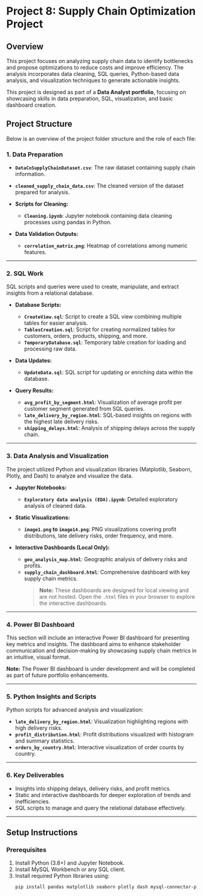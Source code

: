 #  Project 8: Supply Chain Optimization Project

## Overview
This project focuses on analyzing supply chain data to identify bottlenecks and propose optimizations to reduce costs and improve efficiency. The analysis incorporates data cleaning, SQL queries, Python-based data analysis, and visualization techniques to generate actionable insights. 

This project is designed as part of a **Data Analyst portfolio**, focusing on showcasing skills in data preparation, SQL, visualization, and basic dashboard creation.

## Project Structure
Below is an overview of the project folder structure and the role of each file:

### 1. **Data Preparation**
   - **`DataCoSupplyChainDataset.csv`**: The raw dataset containing supply chain information.
   - **`cleaned_supply_chain_data.csv`**: The cleaned version of the dataset prepared for analysis.

   - **Scripts for Cleaning:**
     - **`Cleaning.ipynb`**: Jupyter notebook containing data cleaning processes using pandas in Python.

   - **Data Validation Outputs:**
     - **`correlation_matrix.png`**: Heatmap of correlations among numeric features.

---

### 2. **SQL Work**
   SQL scripts and queries were used to create, manipulate, and extract insights from a relational database.

   - **Database Scripts:**
     - **`CreateView.sql`**: Script to create a SQL view combining multiple tables for easier analysis.
     - **`TablesCreation.sql`**: Script for creating normalized tables for customers, orders, products, shipping, and more.
     - **`TemporaryDatabase.sql`**: Temporary table creation for loading and processing raw data.

   - **Data Updates:**
     - **`UpdateData.sql`**: SQL script for updating or enriching data within the database.

   - **Query Results:**
     - **`avg_profit_by_segment.html`**: Visualization of average profit per customer segment generated from SQL queries.
     - **`late_delivery_by_region.html`**: SQL-based insights on regions with the highest late delivery risks.
     - **`shipping_delays.html`**: Analysis of shipping delays across the supply chain.

---

### 3. **Data Analysis and Visualization**
   The project utilized Python and visualization libraries (Matplotlib, Seaborn, Plotly, and Dash) to analyze and visualize the data.

   - **Jupyter Notebooks:**
     - **`Exploratory data analysis (EDA).ipynb`**: Detailed exploratory analysis of cleaned data.

   - **Static Visualizations:**
     - **`image1.png` to `image14.png`**: PNG visualizations covering profit distributions, late delivery risks, order frequency, and more.

   - **Interactive Dashboards (Local Only):**
     - **`geo_analysis_map.html`**: Geographic analysis of delivery risks and profits.
     - **`supply_chain_dashboard.html`**: Comprehensive dashboard with key supply chain metrics.
       > **Note:** These dashboards are designed for local viewing and are not hosted. Open the `.html` files in your browser to explore the interactive dashboards.


---

### 4. **Power BI Dashboard**
   This section will include an interactive Power BI dashboard for presenting key metrics and insights. The dashboard aims to enhance stakeholder communication and decision-making by showcasing supply chain metrics in an intuitive, visual format.

   **Note:** The Power BI dashboard is under development and will be completed as part of future portfolio enhancements.

---

### 5. **Python Insights and Scripts**
   Python scripts for advanced analysis and visualization:
   - **`late_delivery_by_region.html`**: Visualization highlighting regions with high delivery risks.
   - **`profit_distribution.html`**: Profit distributions visualized with histogram and summary statistics.
   - **`orders_by_country.html`**: Interactive visualization of order counts by country.

---

### 6. **Key Deliverables**
   - Insights into shipping delays, delivery risks, and profit metrics.
   - Static and interactive dashboards for deeper exploration of trends and inefficiencies.
   - SQL scripts to manage and query the relational database effectively.

---

## Setup Instructions

### Prerequisites
1. Install Python (3.8+) and Jupyter Notebook.
2. Install MySQL Workbench or any SQL client.
3. Install required Python libraries using:
   ```bash
   pip install pandas matplotlib seaborn plotly dash mysql-connector-python
